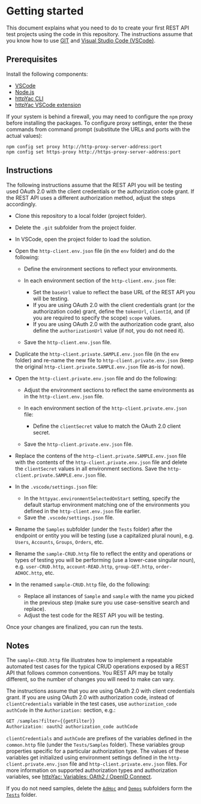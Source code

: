 # Getting started

This document explains what you need to do to create your first REST API test projects using the code in this repository. The instructions assume that you know how to use [GIT](https://git-scm.com/) and [Visual Studio Code (VSCode)](https://code.visualstudio.com/).

## Prerequisites

Install the following components:

- [VSCode](https://code.visualstudio.com/)
- [Node.js](https://nodejs.org/)
- [httpYac CLI](https://httpyac.github.io/guide/installation_cli.html)
- [httpYac VSCode extension](https://httpyac.github.io/guide/installation_vscode.html)

If your system is behind a firewall, you may need to configure the `npm` proxy before installing the packages. To configure proxy settings, enter the these commands from command prompt (substitute the URLs and ports with the actual values):

```console
npm config set proxy http://http-proxy-server-address:port
npm config set https-proxy http://https-proxy-server-address:port
```

## Instructions

The following instructions assume that the REST API you will be testing used OAuth 2.0 with the client credentials or the authorization code grant. If the REST API uses a different authorization method, adjust the steps accordingly.

- Clone this repository to a local folder (project folder).
- Delete the `.git` subfolder from the project folder.
- In VSCode, open the project folder to load the solution.
- Open the `http-client.env.json` file (in the `env` folder) and do the following:

  - Define the environment sections to reflect your environments.
  - In each environment section of the `http-client.env.json` file:

    - Set the `baseUrl` value to reflect the base URL of the REST API you will be testing.
    - If you are using OAuth 2.0 with the client credentials grant (or the authorization code) grant, define the `tokenUrl`, `clientId`, and (if you are required to specify the scope) `scope` values.
    - If you are using OAuth 2.0 with the authorization code grant, also define the `authorizationUrl` value (if not, you do not need it).

  - Save the `http-client.env.json` file.

- Duplicate the `http-client.private.SAMPLE.env.json` file (in the `env` folder) and re-name the new file to `http-client.private.env.json` (keep the original `http-client.private.SAMPLE.env.json` file as-is for now).
- Open the `http-client.private.env.json` file and do the following:

  - Adjust the environment sections to reflect the same environments as in the `http-client.env.json` file.
  - In each environment section of the `http-client.private.env.json` file:

    - Define the `clientSecret` value to match the OAuth 2.0 client secret.

  - Save the `http-client.private.env.json` file.

- Replace the contens of the `http-client.private.SAMPLE.env.json` file with the contents of the `http-client.private.env.json` file and delete the `clientSecret` values in all environment sections. Save the `http-client.private.SAMPLE.env.json` file.

- In the `.vscode/settings.json` file:

  - In the `httpyac.environmentSelectedOnStart` setting, specify the default startup environment matching one of the environments you defined in the `http-client.env.json` file earlier.
  - Save the `.vscode/settings.json` file.

- Rename the `Samples` subfolder (under the `Tests` folder) after the endpoint or entity you will be testing (use a capitalized plural noun), e.g. `Users`, `Accounts`, `Groups`, `Orders`, etc.
- Rename the `sample-CRUD.http` file to reflect the entity and operations or types of testing you will be performing (use a lower-case singular noun), e.g. `user-CRUD.http`, `account-READ.http`, `group-GET.http`, `order-ADHOC.http`, etc.
- In the renamed `sample-CRUD.http` file, do the following:

  - Replace all instances of `Sample` and `sample` with the name you picked in the previous step (make sure you use case-sensitive search and replace).
  - Adjust the test code for the REST API you will be testing.

Once your changes are finalized, you can run the tests.

## Notes

The `sample-CRUD.http` file illustrates how to implement a repeatable automated test cases for the typical CRUD operations exposed by a REST API that follows common conventions. You REST API may be totally different, so the number of changes you will need to make can vary.

The instructions assume that you are using OAuth 2.0 with client credentials grant. If you are using OAuth 2.0 with authorization code, instead of `clientCredentials` variable in the test cases, use `authorization_code authCode` in the `Authorization:` section, e.g.:

```js
GET /samples?filter={{getFilter}}
Authorization: oauth2 authorization_code authCode
```

`clientCredentials` and `authCode` are prefixes of the variables defined in the `common.http` file (under the `Tests/Samples` folder). These variables group properties specific for a particular authorization type. The values of these variables get initialized using environment settings defined in the `http-client.private.env.json` file and `http-client.private.env.json` files. For more information on supported authorization types and authorization variables, see [httpYac: Variables: OAth2 / OpenID Connect](https://httpyac.github.io/guide/variables.html#oauth2-openid-connect).

If you do not need samples, delete the [`AdHoc`](Tests/AdHoc/) and [`Demos`](Tests/Demos/) subfolders form the [`Tests`](/Tests/) folder.
